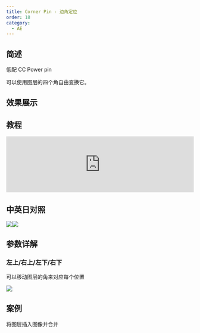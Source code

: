 ```yaml
---
title: Corner Pin - 边角定位
order: 18
category:
  - AE
---
```


## 简述

低配 CC Power pin

可以使用图层的四个角自由变换它。

## 效果展示

## 教程

<iframe src="https://player.bilibili.com/player.html?bvid=BV1e34y1X7Vj&page=20&high_quality=1" width="100%" allowfullscreen="allowfullscreen" frameborder="0"></iframe>

## 中英日对照

![](https://mir.yuelili.com/wp-content/uploads/user/AE/effects/AE-Effects-Distort-Corner_Pin.png)![](https://mir.yuelili.com/wp-content/uploads/user/AE/effects/AE-Effects-Distort-Corner_Pin_cn.png)

## 参数详解

### 左上/右上/左下/右下

可以移动图层的角来对应每个位置

![](https://cdn.yuelili.com/20211223021143.png)

## 案例

将图层插入图像并合并

